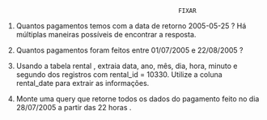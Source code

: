                                                     FIXAR

1. Quantos pagamentos temos com a data de retorno 2005-05-25 ? Há múltiplas maneiras possíveis de encontrar a resposta.

2. Quantos pagamentos foram feitos entre 01/07/2005 e 22/08/2005 ?

3. Usando a tabela rental , extraia data, ano, mês, dia, hora, minuto e segundo dos registros com rental_id = 10330. Utilize a coluna rental_date para extrair as informações.

4. Monte uma query que retorne todos os dados do pagamento feito no dia 28/07/2005 a partir das 22 horas .